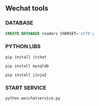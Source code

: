 ## Wechat tools

### DATABASE 
```SQL
CREATE DATABASE readers CHARSET='utf8';
```

### PYTHON LIBS

```shell
pip install itchat

pip install mysqldb

pip install jinja2
```


### START SERVICE
```shell
python weichatservice.py
```
